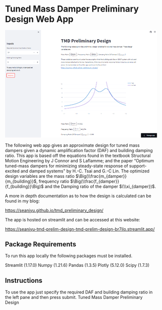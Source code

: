 # Tuned Mass Damper Preliminary Design Web App
![readme_img](readme_img.PNG)

The following web app gives an approximate design for tuned mass dampers given a dynamic amplification factor (DAF) and building damping ratio. This app is based off the equations found in the textbook Structural Motion Engineering by J Connor and S Laflamme; and the paper “Optimum tuned-mass dampers for minimizing steady-state response of support-excited and damped systems" by H.-C. Tsai and G.-C Lin. 
The optimized design variables are the mass ratio $\Big(\\frac{m_{damper}}{m_{building}}$, frequency ratio $\Big(\\frac{f_{damper}}{f_{building}}\Big)$ and the Damping ratio of the damper $(\\xi_{damper})$. 

A more in depth documentation as to how the design is calculated can be found in my blog:

https://seanjyu.github.io/tmd_preliminary_design/

The app is hosted on streamlit and can be accessed at this website:

https://seanjyu-tmd-prelim-design-tmd-prelim-design-br7ilo.streamlit.app/

## Package Requirements <br>
To run this app locally the following packages must be installed.<br>

Streamlit (1.17.0)
Numpy (1.21.6)
Pandas (1.3.5)
Plotly (5.12.0)
Scipy (1.7.3)

## Instructions
To use the app just specify the required DAF and building damping ratio in the left pane and then press submit.
Tuned Mass Damper Preliminary Design
